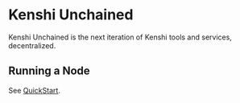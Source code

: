# Kenshi Unchained

Kenshi Unchained is the next iteration of Kenshi tools and services, decentralized.

## Running a Node

See [QuickStart](./quickstart.md).
